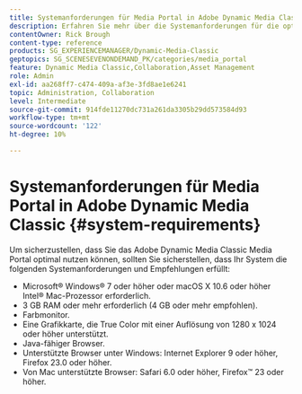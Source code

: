 ```yaml
---
title: Systemanforderungen für Media Portal in Adobe Dynamic Media Classic
description: Erfahren Sie mehr über die Systemanforderungen für die optimale Nutzung des Medienportals in Adobe Dynamic Media Classic.
contentOwner: Rick Brough
content-type: reference
products: SG_EXPERIENCEMANAGER/Dynamic-Media-Classic
geptopics: SG_SCENESEVENONDEMAND_PK/categories/media_portal
feature: Dynamic Media Classic,Collaboration,Asset Management
role: Admin
exl-id: aa268ff7-c474-409a-af3e-3fd8ae1e6241
topic: Administration, Collaboration
level: Intermediate
source-git-commit: 914fde11270dc731a261da3305b29dd573584d93
workflow-type: tm+mt
source-wordcount: '122'
ht-degree: 10%

---
```


# Systemanforderungen für Media Portal in Adobe Dynamic Media Classic {#system-requirements}

Um sicherzustellen, dass Sie das Adobe Dynamic Media Classic Media Portal optimal nutzen können, sollten Sie sicherstellen, dass Ihr System die folgenden Systemanforderungen und Empfehlungen erfüllt:

* Microsoft® Windows® 7 oder höher oder macOS X 10.6 oder höher Intel® Mac-Prozessor erforderlich.
* 3 GB RAM oder mehr erforderlich (4 GB oder mehr empfohlen).
* Farbmonitor.
* Eine Grafikkarte, die True Color mit einer Auflösung von 1280 x 1024 oder höher unterstützt.
* Java-fähiger Browser.
* Unterstützte Browser unter Windows: Internet Explorer 9 oder höher, Firefox 23.0 oder höher.
* Von Mac unterstützte Browser: Safari 6.0 oder höher, Firefox™ 23 oder höher.
